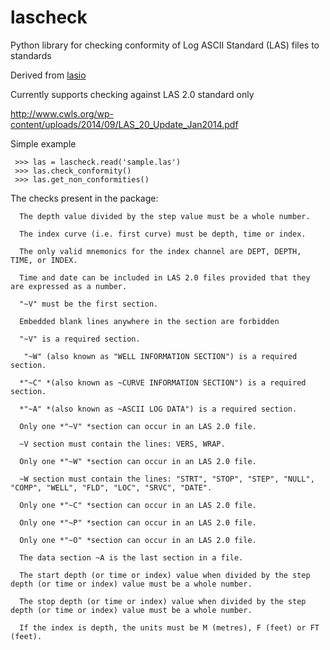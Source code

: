 # lascheck
Python library for checking conformity of Log ASCII Standard (LAS) files to standards

Derived from [lasio](https://github.com/kinverarity1/lasio)

Currently supports checking against LAS 2.0 standard only

http://www.cwls.org/wp-content/uploads/2014/09/LAS_20_Update_Jan2014.pdf

Simple example

```
 >>> las = lascheck.read('sample.las')
 >>> las.check_conformity()
 >>> las.get_non_conformities()
```
The checks present in the package:

```
  The depth value divided by the step value must be a whole number.

  The index curve (i.e. first curve) must be depth, time or index.

  The only valid mnemonics for the index channel are DEPT, DEPTH, TIME, or INDEX.

  Time and date can be included in LAS 2.0 files provided that they are expressed as a number.

  "~V" must be the first section.

  Embedded blank lines anywhere in the section are forbidden

  "~V" is a required section.

   "~W" (also known as "WELL INFORMATION SECTION") is a required section.

  *"~C" *(also known as ~CURVE INFORMATION SECTION") is a required section.

  *"~A" *(also known as ~ASCII LOG DATA") is a required section.

  Only one *"~V" *section can occur in an LAS 2.0 file.

  ~V section must contain the lines: VERS, WRAP.

  Only one *"~W" *section can occur in an LAS 2.0 file.

  ~W section must contain the lines: "STRT", "STOP", "STEP", "NULL", "COMP", "WELL", "FLD", "LOC", "SRVC", "DATE".

  Only one *"~C" *section can occur in an LAS 2.0 file.

  Only one *"~P" *section can occur in an LAS 2.0 file.

  Only one *"~O" *section can occur in an LAS 2.0 file.

  The data section ~A is the last section in a file.
  
  The start depth (or time or index) value when divided by the step depth (or time or index) value must be a whole number.

  The stop depth (or time or index) value when divided by the step depth (or time or index) value must be a whole number.
  
  If the index is depth, the units must be M (metres), F (feet) or FT (feet).
```
